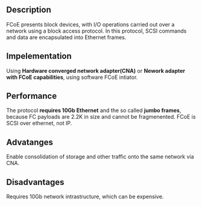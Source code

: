 ## Description
FCoE presents block devices, with I/O operations carried out over a network using a block access protocol. In this protocol, SCSI commands and data are encapsulated into Ethernet frames. 
## Impelementation
Using **Hardware converged network adapter(CNA)** or **Nework adapter with FCoE capabilities**, using software FCoE intiator.
## Performance
The protocol **requires 10Gb Ethernet** and the so called **jumbo frames**, because FC payloads are 2.2K in size and cannot be fragmenented. FCoE is SCSI over ethernet, not IP.
## Advatanges
Enable consolidation of storage and other traffic onto the same network via CNA.
## Disadvantages
Requires 10Gb network intrastructure, which can be expensive. 
